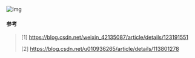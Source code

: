 ![img](/home/xiongwanfu/桌面/markdown_fig/95d0ede9eff2491567c2694b5d02ef5e.png)

#### 参考

> [1] https://blog.csdn.net/weixin_42135087/article/details/123191551
>
> [2] https://blog.csdn.net/u010936265/article/details/113801278